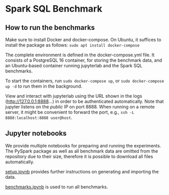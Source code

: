 # Spark SQL Benchmark

## How to run the benchmarks

Make sure to install Docker and docker-compose. On Ubuntu, it suffices to install the package as follows: `sudo apt install docker-compose`

The complete environment is defined in the docker-compose.yml file. It consists of a PostgreSQL 16 container, for storing the benchmark data, and
an Ubuntu-based container running jupyterlab and the Spark SQL benchmarks.

To start the containers, run `sudo docker-compose up`, or `sudo docker-compose up -d` to run them in the background.

View and interact with jupyterlab using the URL shown in the logs (http://127.0.0.1:8888...) in order to be authenticated automatically. Note that jupyter listens on the *public* IP on port 8888. When running on a remote server, it might be convenient to forward the port, e.g., `ssh -L 8888:localhost:8888 user@host`.

## Jupyter notebooks

We provide multiple notebooks for preparing and running the experiments.
The PySpark package as well as all benchmark data are omitted from the repository due to their size, therefore it is possible to download all files automatically.

[setup.ipynb](benchmark/setup.ipynb) provides further instructions on generating and importing the data.

[benchmarks.ipynb](benchmark/benchmarks.ipynb) is used to run all benchmarks.
